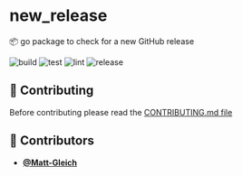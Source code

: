 <!-- DO NOT REMOVE - contributor_list:data:start:["Matt-Gleich"]:end -->

# new_release

📦 go package to check for a new GitHub release

![build](https://github.com/Matt-Gleich/new_release/workflows/build/badge.svg)
![test](https://github.com/Matt-Gleich/new_release/workflows/test/badge.svg)
![lint](https://github.com/Matt-Gleich/new_release/workflows/lint/badge.svg)
![release](https://github.com/Matt-Gleich/new_release/workflows/release/badge.svg)

## 🙌 Contributing

Before contributing please read the [CONTRIBUTING.md file](https://github.com/Matt-Gleich/new_release/blob/master/CONTRIBUTING.md)

<!-- DO NOT REMOVE - contributor_list:start -->

## 👥 Contributors

- **[@Matt-Gleich](https://github.com/Matt-Gleich)**

<!-- DO NOT REMOVE - contributor_list:end -->

